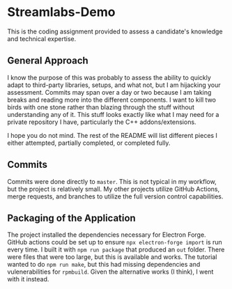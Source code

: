 # Streamlabs-Demo

This is the coding assignment provided to assess a candidate's knowledge and technical expertise.

## General Approach

I know the purpose of this was probably to assess the ability to quickly adapt to third-party libraries, setups, and what not, but I am hijacking your assessment. Commits may span over a day or two because I am taking breaks and reading more into the different components. I want to kill two birds with one stone rather than blazing through the stuff without understanding any of it. This stuff looks exactly like what I may need for a private repository I have, particularly the C++ addons/extensions. 

I hope you do not mind. The rest of the README will list different pieces I either attempted, partially completed, or completed fully.

## Commits

Commits were done directly to ```master```. This is not typical in my workflow, but the project is relatively small. My other projects utilize GitHub Actions, merge requests, and branches to utilize the full version control capabilities.

## Packaging of the Application

The project installed the dependencies necessary for Electron Forge. GitHub actions could be set up to ensure ```npx electron-forge import``` is run every time. I built it with ```npm run package``` that produced an ```out``` folder. There were files that were too large, but this is available and works. The tutorial wanted to do ```npm run make```, but this had missing dependencies and vulenerabilities for ```rpmbuild```. Given the alternative works (I think), I went with it instead.
